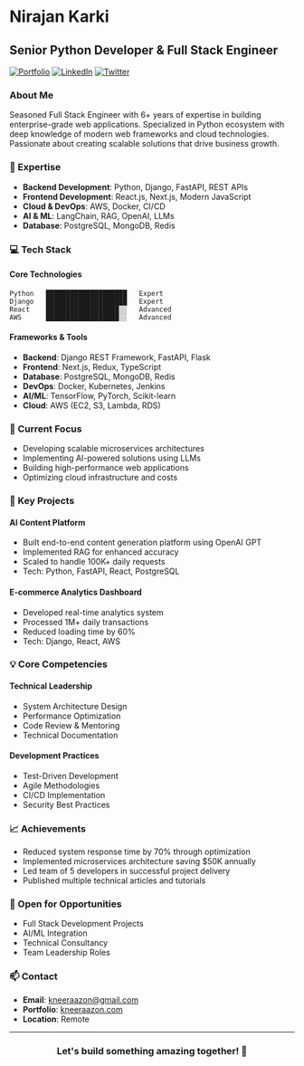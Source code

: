 # Nirajan Karki
## Senior Python Developer & Full Stack Engineer

[![Portfolio](https://img.shields.io/badge/Portfolio-kneeraazon.com-blue?style=for-the-badge)](http://kneeraazon.com)
[![LinkedIn](https://img.shields.io/badge/LinkedIn-Connect-blue?style=for-the-badge&logo=linkedin)](https://www.linkedin.com/in/kneeraazon)
[![Twitter](https://img.shields.io/badge/Twitter-Follow-blue?style=for-the-badge&logo=twitter)](https://www.x.com/kneeraazon)

### About Me
Seasoned Full Stack Engineer with 6+ years of expertise in building enterprise-grade web applications. Specialized in Python ecosystem with deep knowledge of modern web frameworks and cloud technologies. Passionate about creating scalable solutions that drive business growth.

### 🎯 Expertise
- **Backend Development**: Python, Django, FastAPI, REST APIs
- **Frontend Development**: React.js, Next.js, Modern JavaScript
- **Cloud & DevOps**: AWS, Docker, CI/CD
- **AI & ML**: LangChain, RAG, OpenAI, LLMs
- **Database**: PostgreSQL, MongoDB, Redis

### 💻 Tech Stack

#### Core Technologies
```plaintext
Python   ████████████████████   Expert
Django   ████████████████████   Expert
React    ██████████████████░░   Advanced
AWS      ██████████████████░░   Advanced
```

#### Frameworks & Tools
- **Backend**: Django REST Framework, FastAPI, Flask
- **Frontend**: Next.js, Redux, TypeScript
- **Database**: PostgreSQL, MongoDB, Redis
- **DevOps**: Docker, Kubernetes, Jenkins
- **AI/ML**: TensorFlow, PyTorch, Scikit-learn
- **Cloud**: AWS (EC2, S3, Lambda, RDS)

### 🚀 Current Focus
- Developing scalable microservices architectures
- Implementing AI-powered solutions using LLMs
- Building high-performance web applications
- Optimizing cloud infrastructure and costs

### 🎯 Key Projects

#### AI Content Platform
- Built end-to-end content generation platform using OpenAI GPT
- Implemented RAG for enhanced accuracy
- Scaled to handle 100K+ daily requests
- Tech: Python, FastAPI, React, PostgreSQL

#### E-commerce Analytics Dashboard
- Developed real-time analytics system
- Processed 1M+ daily transactions
- Reduced loading time by 60%
- Tech: Django, React, AWS

### 💡 Core Competencies

#### Technical Leadership
- System Architecture Design
- Performance Optimization
- Code Review & Mentoring
- Technical Documentation

#### Development Practices
- Test-Driven Development
- Agile Methodologies
- CI/CD Implementation
- Security Best Practices

### 📈 Achievements
- Reduced system response time by 70% through optimization
- Implemented microservices architecture saving $50K annually
- Led team of 5 developers in successful project delivery
- Published multiple technical articles and tutorials

### 🤝 Open for Opportunities
- Full Stack Development Projects
- AI/ML Integration
- Technical Consultancy
- Team Leadership Roles

### 📫 Contact
- **Email**: [kneeraazon@gmail.com](mailto:kneeraazon@gmail.com)
- **Portfolio**: [kneeraazon.com](http://kneeraazon.com)
- **Location**: Remote
  
---

<h3 align="center">Let's build something amazing together! 🚀</h3>
